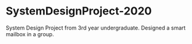 # SystemDesignProject-2020
System Design Project from 3rd year undergraduate. Designed a smart mailbox in a group.
